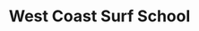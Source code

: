 ---
title: "West Coast Surf School"
address: "Dingle, Co. Kerry"
tel: "+353 (0)86 306 7053"
county: "Kerry"
category: "Surfing"
type: "Content"
lat: "52.141258239746094"
lng: "-10.269254684448242"
---